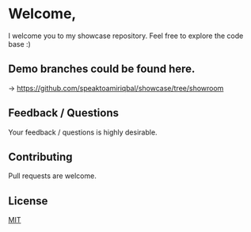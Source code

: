 # Welcome,
I welcome you to my showcase repository. Feel free to explore the code base :)

## Demo branches could be found here.
-> https://github.com/speaktoamiriqbal/showcase/tree/showroom


## Feedback / Questions
Your feedback / questions is highly desirable.


## Contributing
Pull requests are welcome. 



## License
[MIT](https://choosealicense.com/licenses/mit/)
